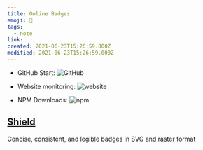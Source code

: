 ```yaml
---
title: Online Badges
emoji: 📝
tags:
  - note
link:
created: 2021-06-23T15:26:59.000Z
modified: 2021-06-23T15:26:59.000Z
---
```


- GitHub Start: ![GitHub](https://img.shields.io/github/stars/graphql-nexus/nexus)
- Website monitoring: ![website](https://img.shields.io/website?label=L%26W%20Code%20Note&url=https%3A%2F%2Flkcozy.github.io%2Fcode-notes%2F)

- NPM Downloads: ![npm](https://img.shields.io/npm/dt/type-graphql.svg)

## [Shield](https://shields.io/#styles)

Concise, consistent, and legible badges in SVG and raster format
